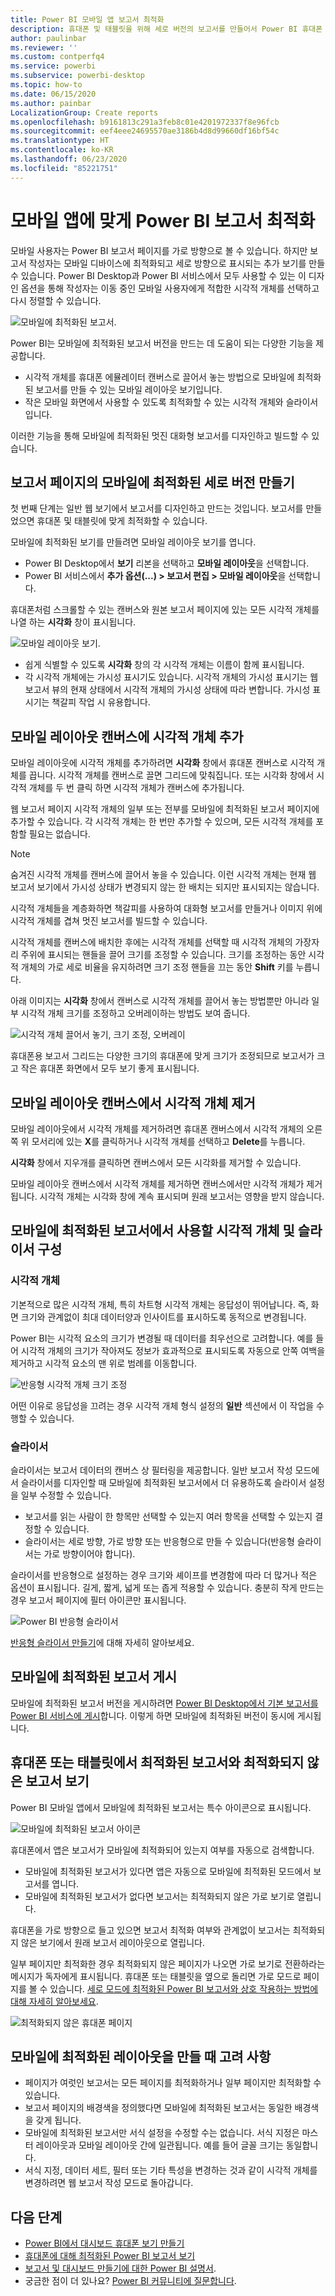 ```yaml
---
title: Power BI 모바일 앱 보고서 최적화
description: 휴대폰 및 태블릿을 위해 세로 버전의 보고서를 만들어서 Power BI 휴대폰 앱을 위해 보고서 페이지를 최적화하는 방법을 알아보세요.
author: paulinbar
ms.reviewer: ''
ms.custom: contperfq4
ms.service: powerbi
ms.subservice: powerbi-desktop
ms.topic: how-to
ms.date: 06/15/2020
ms.author: painbar
LocalizationGroup: Create reports
ms.openlocfilehash: b9161813c291a3feb8c01e4201972337f8e96fcb
ms.sourcegitcommit: eef4eee24695570ae3186b4d8d99660df16bf54c
ms.translationtype: HT
ms.contentlocale: ko-KR
ms.lasthandoff: 06/23/2020
ms.locfileid: "85221751"
---
```

# <a name="optimize-power-bi-reports-for-the-mobile-app"></a>모바일 앱에 맞게 Power BI 보고서 최적화
모바일 사용자는 Power BI 보고서 페이지를 가로 방향으로 볼 수 있습니다. 하지만 보고서 작성자는 모바일 디바이스에 최적화되고 세로 방향으로 표시되는 추가 보기를 만들 수 있습니다. Power BI Desktop과 Power BI 서비스에서 모두 사용할 수 있는 이 디자인 옵션을 통해 작성자는 이동 중인 모바일 사용자에게 적합한 시각적 개체를 선택하고 다시 정렬할 수 있습니다.

![모바일에 최적화된 보고서](media/desktop-create-phone-report/desktop-mobile-optimized-report.png).

Power BI는 모바일에 최적화된 보고서 버전을 만드는 데 도움이 되는 다양한 기능을 제공합니다.
* 시각적 개체를 휴대폰 에뮬레이터 캔버스로 끌어서 놓는 방법으로 모바일에 최적화된 보고서를 만들 수 있는 모바일 레이아웃 보기입니다.
* 작은 모바일 화면에서 사용할 수 있도록 최적화할 수 있는 시각적 개체와 슬라이서입니다.

이러한 기능을 통해 모바일에 최적화된 멋진 대화형 보고서를 디자인하고 빌드할 수 있습니다.

## <a name="create-a-mobile-optimized-portrait-version-of-a-report-page"></a>보고서 페이지의 모바일에 최적화된 세로 버전 만들기

첫 번째 단계는 일반 웹 보기에서 보고서를 디자인하고 만드는 것입니다. 보고서를 만들었으면 휴대폰 및 태블릿에 맞게 최적화할 수 있습니다.

모바일에 최적화된 보기를 만들려면 모바일 레이아웃 보기를 엽니다.
   * Power BI Desktop에서 **보기** 리본을 선택하고 **모바일 레이아웃**을 선택합니다.
   * Power BI 서비스에서 **추가 옵션(...) > 보고서 편집 > 모바일 레이아웃**을 선택합니다.

   휴대폰처럼 스크롤할 수 있는 캔버스와 원본 보고서 페이지에 있는 모든 시각적 개체를 나열 하는 **시각화** 창이 표시됩니다.

   ![모바일 레이아웃 보기](media/desktop-create-phone-report/desktop-mobile-layout.png).

* 쉽게 식별할 수 있도록 **시각화** 창의 각 시각적 개체는 이름이 함께 표시됩니다.
* 각 시각적 개체에는 가시성 표시기도 있습니다. 시각적 개체의 가시성 표시기는 웹 보고서 뷰의 현재 상태에서 시각적 개체의 가시성 상태에 따라 변합니다. 가시성 표시기는 책갈피 작업 시 유용합니다.

## <a name="add-visuals-to-the-mobile-layout-canvas"></a>모바일 레이아웃 캔버스에 시각적 개체 추가
모바일 레이아웃에 시각적 개체를 추가하려면 **시각화** 창에서 휴대폰 캔버스로 시각적 개체를 끕니다. 시각적 개체를 캔버스로 끌면 그리드에 맞춰집니다. 또는 시각화 창에서 시각적 개체를 두 번 클릭 하면 시각적 개체가 캔버스에 추가됩니다.

웹 보고서 페이지 시각적 개체의 일부 또는 전부를 모바일에 최적화된 보고서 페이지에 추가할 수 있습니다. 각 시각적 개체는 한 번만 추가할 수 있으며, 모든 시각적 개체를 포함할 필요는 없습니다.

>[!NOTE]
> 숨겨진 시각적 개체를 캔버스에 끌어서 놓을 수 있습니다. 이런 시각적 개체는 현재 웹 보고서 보기에서 가시성 상태가 변경되지 않는 한 배치는 되지만 표시되지는 않습니다.

시각적 개체들을 계층화하면 책갈피를 사용하여 대화형 보고서를 만들거나 이미지 위에 시각적 개체를 겹쳐 멋진 보고서를 빌드할 수 있습니다.

시각적 개체를 캔버스에 배치한 후에는 시각적 개체를 선택할 때 시각적 개체의 가장자리 주위에 표시되는 핸들을 끌어 크기를 조정할 수 있습니다. 크기를 조정하는 동안 시각적 개체의 가로 세로 비율을 유지하려면 크기 조정 핸들을 끄는 동안 **Shift** 키를 누릅니다.

아래 이미지는 **시각화** 창에서 캔버스로 시각적 개체를 끌어서 놓는 방법뿐만 아니라 일부 시각적 개체 크기를 조정하고 오버레이하는 방법도 보여 줍니다.

   ![시각적 개체 끌어서 놓기, 크기 조정, 오버레이](media/desktop-create-phone-report/desktop-mobile-layout-overlay-resize.gif)

휴대폰용 보고서 그리드는 다양한 크기의 휴대폰에 맞게 크기가 조정되므로 보고서가 크고 작은 휴대폰 화면에서 모두 보기 좋게 표시됩니다.

## <a name="remove-visuals-from-the-mobile-layout-canvas"></a>모바일 레이아웃 캔버스에서 시각적 개체 제거
모바일 레이아웃에서 시각적 개체를 제거하려면 휴대폰 캔버스에서 시각적 개체의 오른쪽 위 모서리에 있는 **X**를 클릭하거나 시각적 개체를 선택하고 **Delete**를 누릅니다.

**시각화** 창에서 지우개를 클릭하면 캔버스에서 모든 시각화를 제거할 수 있습니다.

모바일 레이아웃 캔버스에서 시각적 개체를 제거하면 캔버스에서만 시각적 개체가 제거됩니다. 시각적 개체는 시각화 창에 계속 표시되며 원래 보고서는 영향을 받지 않습니다.

## <a name="configure-visuals-and-slicers-for-use-in-mobile-optimized-reports"></a>모바일에 최적화된 보고서에서 사용할 시각적 개체 및 슬라이서 구성

### <a name="visuals"></a>시각적 개체

기본적으로 많은 시각적 개체, 특히 차트형 시각적 개체는 응답성이 뛰어납니다.  즉, 화면 크기와 관계없이 최대 데이터양과 인사이트를 표시하도록 동적으로 변경됩니다.

Power BI는 시각적 요소의 크기가 변경될 때 데이터를 최우선으로 고려합니다. 예를 들어 시각적 개체의 크기가 작아져도 정보가 효과적으로 표시되도록 자동으로 안쪽 여백을 제거하고 시각적 요소의 맨 위로 범례를 이동합니다.

![반응형 시각적 개체 크기 조정](media/desktop-create-phone-report/desktop-mobile-layout-responsive-visual.gif)
 
어떤 이유로 응답성을 끄려는 경우 시각적 개체 형식 설정의 **일반** 섹션에서 이 작업을 수행할 수 있습니다.

### <a name="slicers"></a>슬라이서

슬라이서는 보고서 데이터의 캔버스 상 필터링을 제공합니다. 일반 보고서 작성 모드에서 슬라이서를 디자인할 때 모바일에 최적화된 보고서에서 더 유용하도록 슬라이서 설정을 일부 수정할 수 있습니다.
* 보고서를 읽는 사람이 한 항목만 선택할 수 있는지 여러 항목을 선택할 수 있는지 결정할 수 있습니다.
* 슬라이서는 세로 방향, 가로 방향 또는 반응형으로 만들 수 있습니다(반응형 슬라이서는 가로 방향이어야 합니다).

슬라이서를 반응형으로 설정하는 경우 크기와 셰이프를 변경함에 따라 더 많거나 적은 옵션이 표시됩니다. 길게, 짧게, 넓게 또는 좁게 적용할 수 있습니다. 충분히 작게 만드는 경우 보고서 페이지에 필터 아이콘만 표시됩니다.

![Power BI 반응형 슬라이서](media/desktop-create-phone-report/desktop-create-phone-report-8.gif)
 
[반응형 슬라이서 만들기](power-bi-slicer-filter-responsive.md)에 대해 자세히 알아보세요.

## <a name="publish-a-mobile-optimized-report"></a>모바일에 최적화된 보고서 게시
모바일에 최적화된 보고서 버전을 게시하려면 [Power BI Desktop에서 기본 보고서를 Power BI 서비스에 게시](desktop-upload-desktop-files.md)합니다. 이렇게 하면 모바일에 최적화된 버전이 동시에 게시됩니다.

## <a name="viewing-optimized-and-unoptimized-reports-on-a-phone-or-tablet"></a>휴대폰 또는 태블릿에서 최적화된 보고서와 최적화되지 않은 보고서 보기

Power BI 모바일 앱에서 모바일에 최적화된 보고서는 특수 아이콘으로 표시됩니다.

![모바일에 최적화된 보고서 아이콘](media/desktop-create-phone-report/desktop-create-phone-report-optimized-icon.png)

휴대폰에서 앱은 보고서가 모바일에 최적화되어 있는지 여부를 자동으로 검색합니다.
* 모바일에 최적화된 보고서가 있다면 앱은 자동으로 모바일에 최적화된 모드에서 보고서를 엽니다.
* 모바일에 최적화된 보고서가 없다면 보고서는 최적화되지 않은 가로 보기로 열립니다.

휴대폰을 가로 방향으로 들고 있으면 보고서 최적화 여부와 관계없이 보고서는 최적화되지 않은 보기에서 원래 보고서 레이아웃으로 열립니다.

일부 페이지만 최적화한 경우 최적화되지 않은 페이지가 나오면 가로 보기로 전환하라는 메시지가 독자에게 표시됩니다. 휴대폰 또는 태블릿을 옆으로 돌리면 가로 모드로 페이지를 볼 수 있습니다. [세로 모드에 최적화된 Power BI 보고서와 상호 작용하는 방법에 대해 자세히 알아보세요](../consumer/mobile/mobile-apps-view-phone-report.md).

![최적화되지 않은 휴대폰 페이지](media/desktop-create-phone-report/desktop-create-phone-report-9.png)

## <a name="considerations-when-creating-mobile-optimized-layouts"></a>모바일에 최적화된 레이아웃을 만들 때 고려 사항
* 페이지가 여럿인 보고서는 모든 페이지를 최적화하거나 일부 페이지만 최적화할 수 있습니다.
* 보고서 페이지의 배경색을 정의했다면 모바일에 최적화된 보고서는 동일한 배경색을 갖게 됩니다.
* 모바일에 최적화된 보고서만 서식 설정을 수정할 수는 없습니다. 서식 지정은 마스터 레이아웃과 모바일 레이아웃 간에 일관됩니다. 예를 들어 글꼴 크기는 동일합니다.
* 서식 지정, 데이터 세트, 필터 또는 기타 특성을 변경하는 것과 같이 시각적 개체를 변경하려면 웹 보고서 작성 모드로 돌아갑니다.

## <a name="next-steps"></a>다음 단계
* [Power BI에서 대시보드 휴대폰 보기 만들기](service-create-dashboard-mobile-phone-view.md)
* [휴대폰에 대해 최적화된 Power BI 보고서 보기](../consumer/mobile/mobile-apps-view-phone-report.md)
* [보고서 및 대시보드 만들기에 대한 Power BI 설명서](https://docs.microsoft.com/power-bi/create-reports/).
* 궁금한 점이 더 있나요? [Power BI 커뮤니티에 질문합니다](https://community.powerbi.com/).